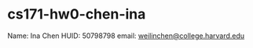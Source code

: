 cs171-hw0-chen-ina
==================

Name: Ina Chen
HUID: 50798798
email: weilinchen@college.harvard.edu
